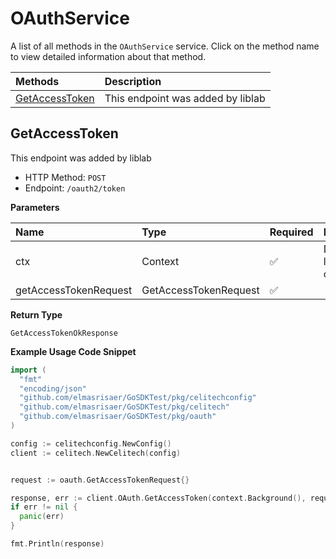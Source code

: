 # OAuthService

A list of all methods in the `OAuthService` service. Click on the method name to view detailed information about that method.

| Methods                           | Description                       |
| :-------------------------------- | :-------------------------------- |
| [GetAccessToken](#getaccesstoken) | This endpoint was added by liblab |

## GetAccessToken

This endpoint was added by liblab

- HTTP Method: `POST`
- Endpoint: `/oauth2/token`

**Parameters**

| Name                  | Type                  | Required | Description                 |
| :-------------------- | :-------------------- | :------- | :-------------------------- |
| ctx                   | Context               | ✅       | Default go language context |
| getAccessTokenRequest | GetAccessTokenRequest | ✅       |                             |

**Return Type**

`GetAccessTokenOkResponse`

**Example Usage Code Snippet**

```go
import (
  "fmt"
  "encoding/json"
  "github.com/elmasrisaer/GoSDKTest/pkg/celitechconfig"
  "github.com/elmasrisaer/GoSDKTest/pkg/celitech"
  "github.com/elmasrisaer/GoSDKTest/pkg/oauth"
)

config := celitechconfig.NewConfig()
client := celitech.NewCelitech(config)


request := oauth.GetAccessTokenRequest{}

response, err := client.OAuth.GetAccessToken(context.Background(), request)
if err != nil {
  panic(err)
}

fmt.Println(response)
```
